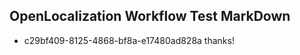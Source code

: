 ## OpenLocalization Workflow Test MarkDown
* c29bf409-8125-4868-bf8a-e17480ad828a thanks!

<!--HONumber=Sep16_HO1-->


